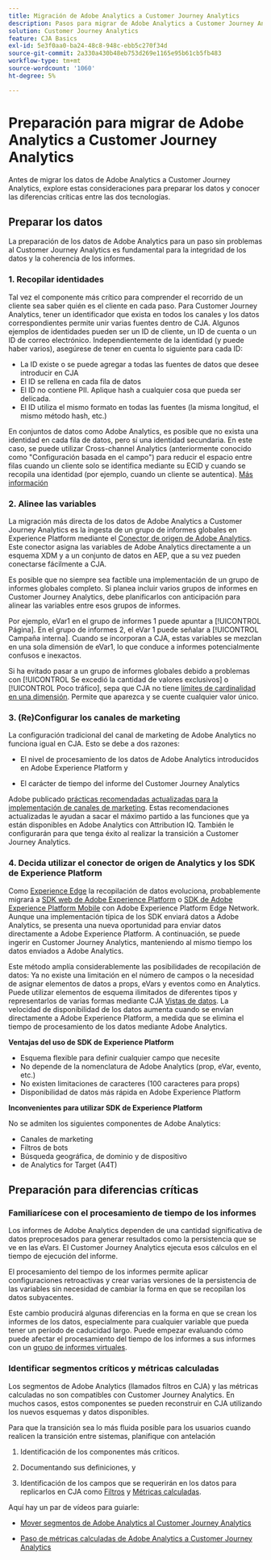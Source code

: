 ```yaml
---
title: Migración de Adobe Analytics a Customer Journey Analytics
description: Pasos para migrar de Adobe Analytics a Customer Journey Analytics
solution: Customer Journey Analytics
feature: CJA Basics
exl-id: 5e3f0aa0-ba24-48c8-948c-ebb5c270f34d
source-git-commit: 2a330a430b48eb753d269e1165e95b61cb5fb483
workflow-type: tm+mt
source-wordcount: '1060'
ht-degree: 5%

---
```


# Preparación para migrar de Adobe Analytics a Customer Journey Analytics

Antes de migrar los datos de Adobe Analytics a Customer Journey Analytics, explore estas consideraciones para preparar los datos y conocer las diferencias críticas entre las dos tecnologías.

## Preparar los datos

La preparación de los datos de Adobe Analytics para un paso sin problemas al Customer Journey Analytics es fundamental para la integridad de los datos y la coherencia de los informes.

### 1. Recopilar identidades

Tal vez el componente más crítico para comprender el recorrido de un cliente sea saber quién es el cliente en cada paso. Para Customer Journey Analytics, tener un identificador que exista en todos los canales y los datos correspondientes permite unir varias fuentes dentro de CJA.
Algunos ejemplos de identidades pueden ser un ID de cliente, un ID de cuenta o un ID de correo electrónico. Independientemente de la identidad (y puede haber varios), asegúrese de tener en cuenta lo siguiente para cada ID:

* La ID existe o se puede agregar a todas las fuentes de datos que desee introducir en CJA
* El ID se rellena en cada fila de datos
* El ID no contiene PII. Aplique hash a cualquier cosa que pueda ser delicada.
* El ID utiliza el mismo formato en todas las fuentes (la misma longitud, el mismo método hash, etc.)

En conjuntos de datos como Adobe Analytics, es posible que no exista una identidad en cada fila de datos, pero sí una identidad secundaria. En este caso, se puede utilizar Cross-channel Analytics (anteriormente conocido como &quot;Configuración basada en el campo&quot;) para reducir el espacio entre filas cuando un cliente solo se identifica mediante su ECID y cuando se recopila una identidad (por ejemplo, cuando un cliente se autentica). [Más información](https://experienceleague.adobe.com/docs/analytics-platform/using/cja-connections/cca/overview.html?lang=es)

### 2. Alinee las variables

La migración más directa de los datos de Adobe Analytics a Customer Journey Analytics es la ingesta de un grupo de informes globales en Experience Platform mediante el [Conector de origen de Adobe Analytics](https://experienceleague.adobe.com/docs/experience-platform/sources/ui-tutorials/create/adobe-applications/analytics.html?lang=es). Este conector asigna las variables de Adobe Analytics directamente a un esquema XDM y a un conjunto de datos en AEP, que a su vez pueden conectarse fácilmente a CJA.

Es posible que no siempre sea factible una implementación de un grupo de informes globales completo. Si planea incluir varios grupos de informes en Customer Journey Analytics, debe planificarlos con anticipación para alinear las variables entre esos grupos de informes.

Por ejemplo, eVar1 en el grupo de informes 1 puede apuntar a [!UICONTROL Página]. En el grupo de informes 2, el eVar 1 puede señalar a [!UICONTROL Campaña interna]. Cuando se incorporan a CJA, estas variables se mezclan en una sola dimensión de eVar1, lo que conduce a informes potencialmente confusos e inexactos.

Si ha evitado pasar a un grupo de informes globales debido a problemas con [!UICONTROL Se excedió la cantidad de valores exclusivos] o [!UICONTROL Poco tráfico], sepa que CJA no tiene [límites de cardinalidad en una dimensión](/help/components/dimensions/high-cardinality.md). Permite que aparezca y se cuente cualquier valor único.

### 3. (Re)Configurar los canales de marketing

La configuración tradicional del canal de marketing de Adobe Analytics no funciona igual en CJA. Esto se debe a dos razones:

* El nivel de procesamiento de los datos de Adobe Analytics introducidos en Adobe Experience Platform y

* El carácter de tiempo del informe del Customer Journey Analytics

Adobe publicado [prácticas recomendadas actualizadas para la implementación de canales de marketing](https://experienceleague.adobe.com/docs/analytics/components/marketing-channels/mchannel-best-practices.html?lang=en). Estas recomendaciones actualizadas le ayudan a sacar el máximo partido a las funciones que ya están disponibles en Adobe Analytics con Attribution IQ. También le configurarán para que tenga éxito al realizar la transición a Customer Journey Analytics.

### 4. Decida utilizar el conector de origen de Analytics y los SDK de Experience Platform

Como [Experience Edge](https://experienceleague.adobe.com/docs/experience-platform/edge/home.html?lang=es) la recopilación de datos evoluciona, probablemente migrará a [SDK web de Adobe Experience Platform](https://experienceleague.adobe.com/docs/web-sdk.html?lang=en) o [SDK de Adobe Experience Platform Mobile](https://experienceleague.adobe.com/docs/mobile.html?lang=en) con Adobe Experience Platform Edge Network. Aunque una implementación típica de los SDK enviará datos a Adobe Analytics, se presenta una nueva oportunidad para enviar datos directamente a Adobe Experience Platform. A continuación, se puede ingerir en Customer Journey Analytics, manteniendo al mismo tiempo los datos enviados a Adobe Analytics.

Este método amplía considerablemente las posibilidades de recopilación de datos: Ya no existe una limitación en el número de campos o la necesidad de asignar elementos de datos a props, eVars y eventos como en Analytics. Puede utilizar elementos de esquema ilimitados de diferentes tipos y representarlos de varias formas mediante CJA [Vistas de datos](/help/data-views/data-views.md). La velocidad de disponibilidad de los datos aumenta cuando se envían directamente a Adobe Experience Platform, a medida que se elimina el tiempo de procesamiento de los datos mediante Adobe Analytics.

**Ventajas del uso de SDK de Experience Platform**

* Esquema flexible para definir cualquier campo que necesite
* No depende de la nomenclatura de Adobe Analytics (prop, eVar, evento, etc.)
* No existen limitaciones de caracteres (100 caracteres para props)
* Disponibilidad de datos más rápida en Adobe Experience Platform

**Inconvenientes para utilizar SDK de Experience Platform**

No se admiten los siguientes componentes de Adobe Analytics:

* Canales de marketing
* Filtros de bots
* Búsqueda geográfica, de dominio y de dispositivo
*  de Analytics for Target (A4T)

## Preparación para diferencias críticas

### Familiarícese con el procesamiento de tiempo de los informes

Los informes de Adobe Analytics dependen de una cantidad significativa de datos preprocesados para generar resultados como la persistencia que se ve en las eVars. El Customer Journey Analytics ejecuta esos cálculos en el tiempo de ejecución del informe.

El procesamiento del tiempo de los informes permite aplicar configuraciones retroactivas y crear varias versiones de la persistencia de las variables sin necesidad de cambiar la forma en que se recopilan los datos subyacentes.

Este cambio producirá algunas diferencias en la forma en que se crean los informes de los datos, especialmente para cualquier variable que pueda tener un período de caducidad largo. Puede empezar evaluando cómo puede afectar el procesamiento del tiempo de los informes a sus informes con un [grupo de informes virtuales](https://experienceleague.adobe.com/docs/analytics/components/virtual-report-suites/vrs-report-time-processing.html).

### Identificar segmentos críticos y métricas calculadas

Los segmentos de Adobe Analytics (llamados filtros en CJA) y las métricas calculadas no son compatibles con Customer Journey Analytics. En muchos casos, estos componentes se pueden reconstruir en CJA utilizando los nuevos esquemas y datos disponibles.

Para que la transición sea lo más fluida posible para los usuarios cuando realicen la transición entre sistemas, planifique con antelación

1. Identificación de los componentes más críticos.

1. Documentando sus definiciones, y

1. Identificación de los campos que se requerirán en los datos para replicarlos en CJA como [Filtros](/help/components/filters/filters-overview.md) y [Métricas calculadas](/help/components/calc-metrics/calc-metr-overview.md).

Aquí hay un par de vídeos para guiarle:

* [Mover segmentos de Adobe Analytics al Customer Journey Analytics](https://experienceleague.adobe.com/docs/customer-journey-analytics-learn/tutorials/moving-adobe-analytics-segments-to-customer-journey-analytics.html?lang=en)

* [Paso de métricas calculadas de Adobe Analytics a Customer Journey Analytics](https://experienceleague.adobe.com/docs/customer-journey-analytics-learn/tutorials/moving-your-calculated-metrics-from-adobe-analytics-to-customer-journey-analytics.html?lang=en)

